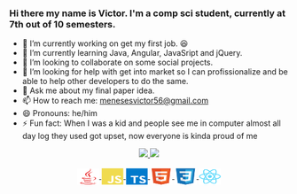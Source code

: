 ### Hi there my name is Victor. I'm a comp sci student, currently at 7th out of 10 semesters.


- 🔭 I’m currently working on get my first job. 😆
- 🌱 I’m currently learning Java, Angular, JavaSript and jQuery.
- 👯 I’m looking to collaborate on some social projects.
- 🤔 I’m looking for help with get into market so I can profissionalize and be able to help other developers to do the same.
- 💬 Ask me about my final paper idea.
- 📫 How to reach me: menesesvictor56@gmail.com
- 😄 Pronouns: he/him
- ⚡ Fun fact: When I was a kid and people see me in computer almost all day log they used got upset, now everyone is kinda proud of me

<div align="center">
  <a href="https://github.com/pinhovm">
  <img height="180em" src="https://github-readme-stats.vercel.app/api?username=pinhovm&show_icons=true&theme=dracula&include_all_commits=true&count_private=true"/>
  <img height="180em" src="https://github-readme-stats.vercel.app/api/top-langs/?username=pinhovm&layout=compact&langs_count=7&theme=dracula"/>
<div style="display: inline_block"><br>
  <img align="center" alt="Victor-Java" height="30" width="40" src="https://raw.githubusercontent.com/devicons/devicon/master/icons/java/java-plain.svg">
  <img align="center" alt="Victor-Js" height="30" width="40" src="https://raw.githubusercontent.com/devicons/devicon/master/icons/javascript/javascript-plain.svg">
  <img align="center" alt="Victor-Ts" height="30" width="40" src="https://raw.githubusercontent.com/devicons/devicon/master/icons/typescript/typescript-plain.svg">
  <img align="center" alt="Victor-HTML" height="30" width="40" src="https://raw.githubusercontent.com/devicons/devicon/master/icons/html5/html5-original.svg">
  <img align="center" alt="Victor-CSS" height="30" width="40" src="https://raw.githubusercontent.com/devicons/devicon/master/icons/css3/css3-original.svg">
  <img align="center" alt="Victor-React" height="30" width="40" src="https://raw.githubusercontent.com/devicons/devicon/master/icons/react/react-original.svg">
</div>
